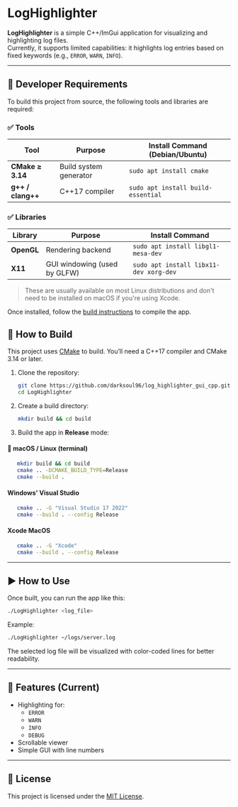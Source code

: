 # LogHighlighter

**LogHighlighter** is a simple C++/ImGui application for visualizing and highlighting log files.  
Currently, it supports limited capabilities: it highlights log entries based on fixed keywords (e.g., `ERROR`, `WARN`, `INFO`).

---

## 🔧 Developer Requirements

To build this project from source, the following tools and libraries are required:

### ✅ Tools

| Tool              | Purpose                        | Install Command (Debian/Ubuntu)           |
|-------------------|--------------------------------|-------------------------------------------|
| **CMake ≥ 3.14**  | Build system generator         | `sudo apt install cmake`                  |
| **g++ / clang++** | C++17 compiler                 | `sudo apt install build-essential`        |

### ✅ Libraries

| Library           | Purpose                        | Install Command                           |
|-------------------|--------------------------------|-------------------------------------------|
| **OpenGL**        | Rendering backend              | `sudo apt install libgl1-mesa-dev`        |
| **X11**           | GUI windowing (used by GLFW)   | `sudo apt install libx11-dev xorg-dev`    |

> These are usually available on most Linux distributions and don't need to be installed on macOS if you're using Xcode.

Once installed, follow the [build instructions](#-how-to-build) to compile the app.


## 🧪 How to Build

This project uses [CMake](https://cmake.org/) to build. You’ll need a C++17 compiler and CMake 3.14 or later.

1. Clone the repository:
   ```bash
   git clone https://github.com/darksoul96/log_highlighter_gui_cpp.git
   cd LogHighlighter
   ```

2. Create a build directory:
   ```bash
   mkdir build && cd build
   ```

3. Build the app in **Release** mode:

#### 🔸 macOS / Linux (terminal)

```bash
   mkdir build && cd build
   cmake .. -DCMAKE_BUILD_TYPE=Release
   cmake --build .
```

#### Windows' Visual Studio
```bash
   cmake .. -G "Visual Studio 17 2022"
   cmake --build . --config Release
```

#### Xcode MacOS
```bash
   cmake .. -G "Xcode"
   cmake --build . --config Release
```

---

## ▶️ How to Use

Once built, you can run the app like this:

```bash
./LogHighlighter <log_file>
```

Example:

```bash
./LogHighlighter ~/logs/server.log
```

The selected log file will be visualized with color-coded lines for better readability.

---

## 📌 Features (Current)

- Highlighting for:
  - `ERROR`
  - `WARN`
  - `INFO`
  - `DEBUG`
- Scrollable viewer
- Simple GUI with line numbers

---

## 📜 License

This project is licensed under the [MIT License](LICENSE).
